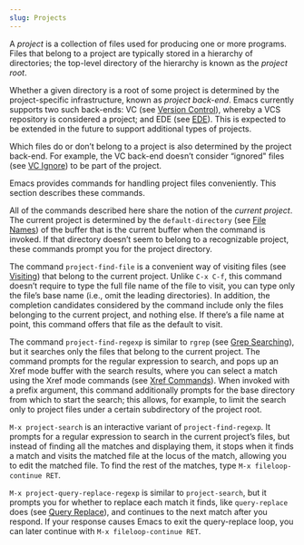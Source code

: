 ```yaml
---
slug: Projects
---
```


A *project* is a collection of files used for producing one or more programs. Files that belong to a project are typically stored in a hierarchy of directories; the top-level directory of the hierarchy is known as the *project root*.

Whether a given directory is a root of some project is determined by the project-specific infrastructure, known as *project back-end*. Emacs currently supports two such back-ends: VC (see [Version Control](Version-Control)), whereby a VCS repository is considered a project; and EDE (see [EDE](EDE)). This is expected to be extended in the future to support additional types of projects.

Which files do or don’t belong to a project is also determined by the project back-end. For example, the VC back-end doesn’t consider “ignored" files (see [VC Ignore](VC-Ignore)) to be part of the project.

Emacs provides commands for handling project files conveniently. This section describes these commands.

All of the commands described here share the notion of the *current project*. The current project is determined by the `default-directory` (see [File Names](File-Names)) of the buffer that is the current buffer when the command is invoked. If that directory doesn’t seem to belong to a recognizable project, these commands prompt you for the project directory.

The command `project-find-file` is a convenient way of visiting files (see [Visiting](Visiting)) that belong to the current project. Unlike `C-x C-f`, this command doesn’t require to type the full file name of the file to visit, you can type only the file’s base name (i.e., omit the leading directories). In addition, the completion candidates considered by the command include only the files belonging to the current project, and nothing else. If there’s a file name at point, this command offers that file as the default to visit.

The command `project-find-regexp` is similar to `rgrep` (see [Grep Searching](Grep-Searching)), but it searches only the files that belong to the current project. The command prompts for the regular expression to search, and pops up an Xref mode buffer with the search results, where you can select a match using the Xref mode commands (see [Xref Commands](Xref-Commands)). When invoked with a prefix argument, this command additionally prompts for the base directory from which to start the search; this allows, for example, to limit the search only to project files under a certain subdirectory of the project root.

`M-x project-search` is an interactive variant of `project-find-regexp`. It prompts for a regular expression to search in the current project’s files, but instead of finding all the matches and displaying them, it stops when it finds a match and visits the matched file at the locus of the match, allowing you to edit the matched file. To find the rest of the matches, type `M-x fileloop-continue RET`<!-- /@w -->.

`M-x project-query-replace-regexp` is similar to `project-search`, but it prompts you for whether to replace each match it finds, like `query-replace` does (see [Query Replace](Query-Replace)), and continues to the next match after you respond. If your response causes Emacs to exit the query-replace loop, you can later continue with `M-x fileloop-continue RET`<!-- /@w -->.

